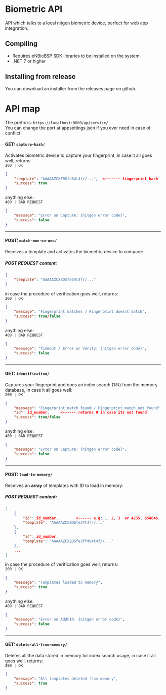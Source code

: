 # Biometric API
API which talks to a local nitgen biometric device, perfect for web app integration.

## Compiling
- Requires eNBioBSP SDK libraries to be installed on the system.
- .NET 7 or higher

## Installing from release
You can download an installer from the releases page on github.

# API map
The prefix is: `https://localhost:9000/apiservice/`  
You can change the port at appsettings.json if you ever need in case of conflict.

#### GET: `capture-hash/`
Activates biometric device to capture your fingerprint, in case it all goes well, returns:  
`200 | OK`
```json
{
    "template": "AAAAAZCXZDSfe34t4f//...",  <------- fingerprint hash
    "success": true
}
```
anything else:  
`400 | BAD REQUEST`
```json
{
    "message": "Error on Capture: {nitgen error code}",
    "success": false
}
```

--------------------------------

#### POST: `match-one-on-one/`
Receives a template and activates the biometric device to compare:  
##### POST REQUEST content:
```json
{
    "template": "AAAAAZCXZDSfe34t4f//..."
}
```
in case the procedure of verification goes well, returns:  
`200 | OK`
```json
{
    "message": "Fingerprint matches / Fingerprint doesnt match",
    "success": true/false
}
```
anything else:  
`400 | BAD REQUEST`
```json
{
    "message": "Timeout / Error on Verify: {nitgen error code}",
    "success": false
}
```

--------------------------------

#### GET: `identification/`
Captures your fingerprint and does an index search (1:N) from the memory database, in case it all goes well:  
`200 | OK`
```json
{
    "message": "Fingerprint match found / Fingerprint match not found",  
    "id": id_number,     <------ returns 0 in case its not found
    "success": true/false
}
```
anything else:  
`400 | BAD REQUEST`
```json
{
    "message": "Error on Capture: {nitgen error code}",
    "success": false
}
```

--------------------------------

#### POST: `load-to-memory/`
Receives an __array__ of templates with ID to load in memory:
##### POST REQUEST content:
```json
[
    {
        "id": id_number,        <------ e.g: 1, 2, 3  or 4235, 654646, 23423
        "template": "AAAAAZCXZDSfe34t4f//..."
    },
    {
        "id": id_number,
        "template": "AAAAAZCXZDSfe3ff454t4f//..."
    },
    ...
]
```
in case the procedure of verification goes well, returns:  
`200 | OK`
```json
{
    "message": "Templates loaded to memory",
    "success": true
}
```
anything else:  
`400 | BAD REQUEST`
```json
{
    "message": "Error on AddFIR: {nitgen error code}",
    "success": false
}
```

------------------------------

#### GET: `delete-all-from-memory/`
Deletes all the data stored in memory for index search usage, in case it all goes well, returns:  
`200 | OK`
```json
{
    "message": "All templates deleted from memory",
    "success": true
}
```
